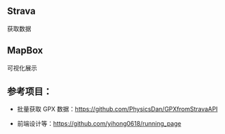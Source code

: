 ## Strava

获取数据

## MapBox

可视化展示

## 参考项目：

- 批量获取 GPX 数据：https://github.com/PhysicsDan/GPXfromStravaAPI

- 前端设计等：https://github.com/yihong0618/running_page
